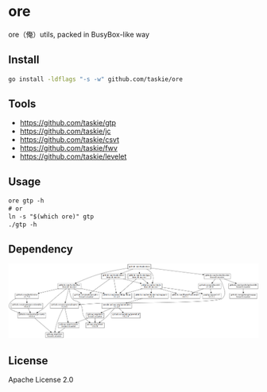 # ore

ore（俺）utils, packed in BusyBox-like way

## Install

```sh
go install -ldflags "-s -w" github.com/taskie/ore
```

## Tools

* <https://github.com/taskie/gtp>
* <https://github.com/taskie/jc>
* <https://github.com/taskie/csvt>
* <https://github.com/taskie/fwv>
* <https://github.com/taskie/levelet>

## Usage

```
ore gtp -h
# or
ln -s "$(which ore)" gtp
./gtp -h
```

## Dependency

![dependency](images/dependency.png)

## License

Apache License 2.0
